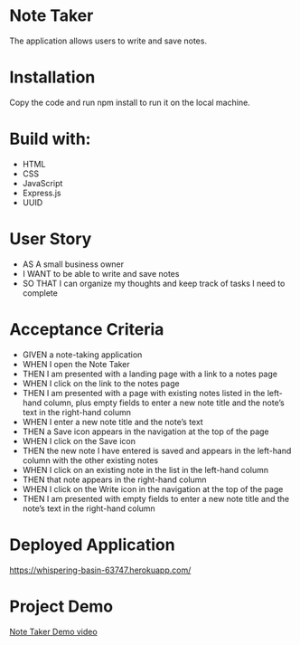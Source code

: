 # Note Taker

The application allows users to write and save notes. 

# Installation
Copy the code and run npm install to run it on the local machine.

# Build with:
* HTML
* CSS
* JavaScript
* Express.js
* UUID


# User Story
* AS A small business owner
* I WANT to be able to write and save notes
* SO THAT I can organize my thoughts and keep track of tasks I need to complete


# Acceptance Criteria
* GIVEN a note-taking application
* WHEN I open the Note Taker
* THEN I am presented with a landing page with a link to a notes page
* WHEN I click on the link to the notes page
* THEN I am presented with a page with existing notes listed in the left-hand column, plus empty fields to enter a new note title and the note’s text in the right-hand column
* WHEN I enter a new note title and the note’s text
* THEN a Save icon appears in the navigation at the top of the page
* WHEN I click on the Save icon
* THEN the new note I have entered is saved and appears in the left-hand column with the other existing notes
* WHEN I click on an existing note in the list in the left-hand column
* THEN that note appears in the right-hand column
* WHEN I click on the Write icon in the navigation at the top of the page
* THEN I am presented with empty fields to enter a new note title and the note’s text in the right-hand column

# Deployed Application

https://whispering-basin-63747.herokuapp.com/



# Project Demo

[Note Taker Demo video](https://www.youtube.com/watch?v=3LaDqPq4_zE)


